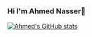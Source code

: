 ### Hi I'm Ahmed Nasser👋

<!--
**AhmedNasser1601/AhmedNasser1601** is a ✨ _special_ ✨ repository because its `README.md` (this file) appears on your GitHub profile.

  - ⚡ I’m Studying Bioinformatics, FCIS, ASU
  - ⚡ Email: ahmednasser1601@gmail.com
  - ⚡ Whatsapp: +201270800202
  - ⚡ AboutMe: https://linktr.ee/AhmedNasser1601
-->

[![Ahmed's GitHub stats](https://github-readme-stats.vercel.app/api?username=AhmedNasser1601)](https://github.com/anuraghazra/github-readme-stats)
